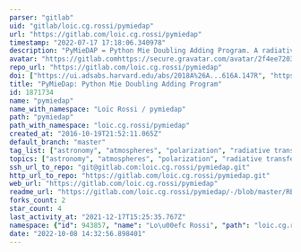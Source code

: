 ```yaml
---
parser: "gitlab"
uid: "gitlab/loic.cg.rossi/pymiedap"
url: "https://gitlab.com/loic.cg.rossi/pymiedap"
timestamp: "2022-07-17 17:18:06.340978"
description: "PyMieDAP = Python Mie Doubling Adding Program. A radiative transfer code with polarization."
avatar: "https://gitlab.comhttps://secure.gravatar.com/avatar/2f4ee7203050617710fd931dbd3142cb?s=80&d=identicon"
repo_url: "https://gitlab.com/loic.cg.rossi/pymiedap"
doi: ["https://ui.adsabs.harvard.edu/abs/2018A%26A...616A.147R", "https://ui.adsabs.harvard.edu/abs/2018ascl.soft08008R/abstract"]
title: "PyMieDap: Python Mie Doubling Adding Program"
id: 1871734
name: "pymiedap"
name_with_namespace: "Loïc Rossi / pymiedap"
path: "pymiedap"
path_with_namespace: "loic.cg.rossi/pymiedap"
created_at: "2016-10-19T21:52:11.065Z"
default_branch: "master"
tag_list: ["astronomy", "atmospheres", "polarization", "radiative transfer"]
topics: ["astronomy", "atmospheres", "polarization", "radiative transfer"]
ssh_url_to_repo: "git@gitlab.com:loic.cg.rossi/pymiedap.git"
http_url_to_repo: "https://gitlab.com/loic.cg.rossi/pymiedap.git"
web_url: "https://gitlab.com/loic.cg.rossi/pymiedap"
readme_url: "https://gitlab.com/loic.cg.rossi/pymiedap/-/blob/master/README.md"
forks_count: 2
star_count: 4
last_activity_at: "2021-12-17T15:25:35.767Z"
namespace: {"id": 943857, "name": "Lo\u00efc Rossi", "path": "loic.cg.rossi", "kind": "user", "full_path": "loic.cg.rossi", "parent_id": null, "avatar_url": "https://secure.gravatar.com/avatar/2f4ee7203050617710fd931dbd3142cb?s=80&d=identicon", "web_url": "https://gitlab.com/loic.cg.rossi"}
date: "2022-10-08 14:32:56.898401"
---
```


